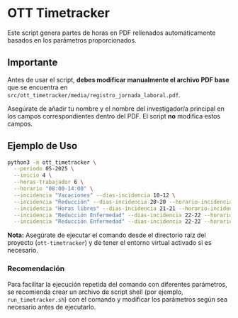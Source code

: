 # OTT Timetracker

Este script genera partes de horas en PDF rellenados automáticamente basados en los parámetros proporcionados.

## Importante

Antes de usar el script, **debes modificar manualmente el archivo PDF base** que se encuentra en `src/ott_timetracker/media/registro_jornada_laboral.pdf`.

Asegúrate de añadir tu nombre y el nombre del investigador/a principal en los campos correspondientes dentro del PDF. El script **no** modifica estos campos.

## Ejemplo de Uso

```bash
python3 -m ott_timetracker \
  --periodo 05-2025 \
  --inicio 4 \
  --horas-trabajador 6 \
  --horario "08:00-14:00" \
  --incidencia "Vacaciones" --dias-incidencia 10-12 \
  --incidencia "Reducción" --dias-incidencia 20-20 --horario-incidencia "08:00-12:00" \
  --incidencia "Horas libres" --dias-incidencia 21-21 --horario-incidencia "10:00-12:00" \
  --incidencia "Reducción Enfermedad" --dias-incidencia 22-22 --horario-incidencia "09:00-10:00" \
  --incidencia "Reducción Enfermedad" --dias-incidencia 22-22 --horario-incidencia "12:00-13:00"
```

**Nota:** Asegúrate de ejecutar el comando desde el directorio raíz del proyecto (`ott-timetracker`) y de tener el entorno virtual activado si es necesario.

### Recomendación

Para facilitar la ejecución repetida del comando con diferentes parámetros, se recomienda crear un archivo de script shell (por ejemplo, `run_timetracker.sh`) con el comando y modificar los parámetros según sea necesario antes de ejecutarlo.
